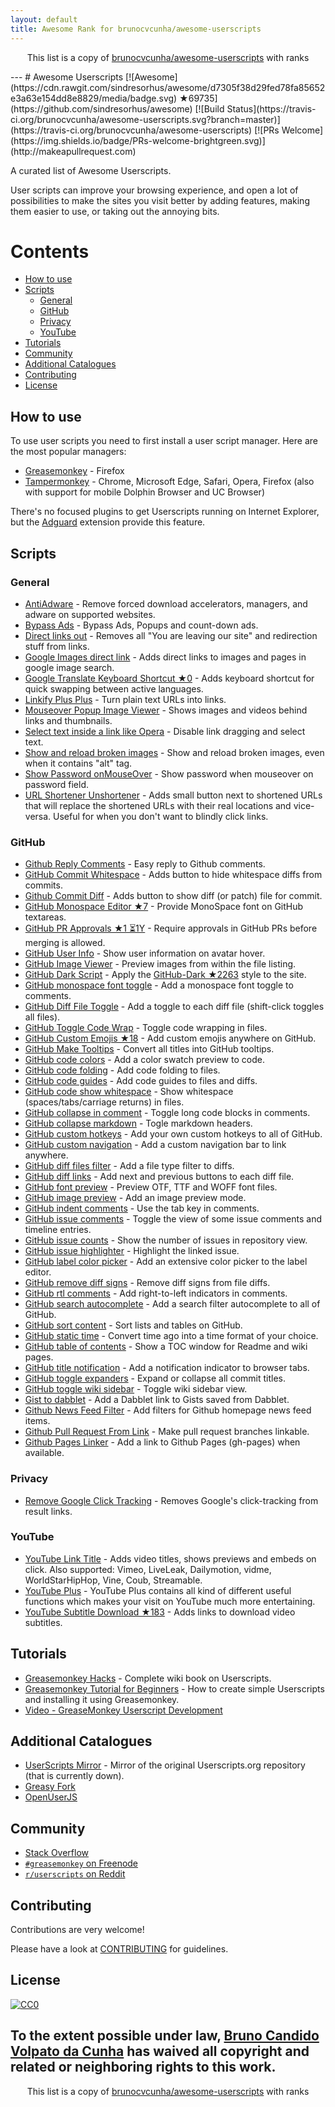 ```yaml
---
layout: default
title: Awesome Rank for brunocvcunha/awesome-userscripts
---
```


<p align="center">
	This list is a copy of <a href="https://github.com/brunocvcunha/awesome-userscripts">brunocvcunha/awesome-userscripts</a> with ranks
</p>
---
# Awesome Userscripts [![Awesome](https://cdn.rawgit.com/sindresorhus/awesome/d7305f38d29fed78fa85652e3a63e154dd8e8829/media/badge.svg) ★69735](https://github.com/sindresorhus/awesome) [![Build Status](https://travis-ci.org/brunocvcunha/awesome-userscripts.svg?branch=master)](https://travis-ci.org/brunocvcunha/awesome-userscripts) [![PRs Welcome](https://img.shields.io/badge/PRs-welcome-brightgreen.svg)](http://makeapullrequest.com)

A curated list of Awesome Userscripts.

User scripts can improve your browsing experience, and open a lot of possibilities to make the sites you visit better by adding features, making them easier to use, or taking out the annoying bits.


# Contents

- [How to use](#How_to_use)
- [Scripts](#scripts)
  - [General](#general)
  - [GitHub](#github)
  - [Privacy](#privacy)
  - [YouTube](#youtube)
- [Tutorials](#tutorials)
- [Community](#community)
- [Additional Catalogues](#additional-catalogues)
- [Contributing](#contributing)
- [License](#license)



## How to use

To use user scripts you need to first install a user script manager. Here are the most popular managers:
- [Greasemonkey](http://www.greasespot.net/) - Firefox
- [Tampermonkey](https://tampermonkey.net/) - Chrome, Microsoft Edge, Safari, Opera, Firefox (also with support for mobile Dolphin Browser and UC Browser)

There's no focused plugins to get Userscripts running on Internet Explorer, but the [Adguard](https://adguard.com/) extension provide this feature.


## Scripts

### General

* [AntiAdware](https://greasyfork.org/en/scripts/4294-antiadware) - Remove forced download accelerators, managers, and adware on supported websites.
* [Bypass Ads](https://greasyfork.org/en/scripts/4881-adsbypasser) - Bypass Ads, Popups and count-down ads.
* [Direct links out](https://openuserjs.org/scripts/nokeya/Direct_links_out) - Removes all "You are leaving our site" and redirection stuff from links.
* [Google Images direct link](https://greasyfork.org/en/scripts/3187-google-images-direct-link) - Adds direct links to images and pages in google image search.
* [Google Translate Keyboard Shortcut ★0](https://github.com/Greenek/google-translate-keyboard-shortcut-userscript) - Adds keyboard shortcut for quick swapping between active languages.
* [Linkify Plus Plus](https://greasyfork.org/en/scripts/4255-linkify-plus-plus) - Turn plain text URLs into links.
* [Mouseover Popup Image Viewer](https://greasyfork.org/en/scripts/404-mouseover-popup-image-viewer) - Shows images and videos behind links and thumbnails.
* [Select text inside a link like Opera](https://greasyfork.org/en/scripts/789-select-text-inside-a-link-like-opera) - Disable link dragging and select text.
* [Show and reload broken images](https://greasyfork.org/en/scripts/790-show-and-reload-broken-images) - Show and reload broken images, even when it contains "alt" tag.
* [Show Password onMouseOver](https://greasyfork.org/en/scripts/32-show-password-onmouseover) - Show password when mouseover on password field.
* [URL Shortener Unshortener](https://greasyfork.org/en/scripts/5359-url-shortener-unshortener) - Adds small button next to shortened URLs that will replace the shortened URLs with their real locations and vice-versa. Useful for when you don't want to blindly click links.


### GitHub

* [Github Reply Comments](https://github.com/jerone/UserScripts/tree/master/Github_Reply_Comments#readme) - Easy reply to Github comments.
* [GitHub Commit Whitespace](https://github.com/jerone/UserScripts/tree/master/Github_Commit_Whitespace#readme) - Adds button to hide whitespace diffs from commits.
* [Github Commit Diff](https://github.com/jerone/UserScripts/tree/master/Github_Commit_Diff#readme) - Adds button to show diff (or patch) file for commit.
* [GitHub Monospace Editor ★7](https://github.com/devxoul/github-monospace-editor) - Provide MonoSpace font on GitHub textareas.
* [GitHub PR Approvals ★1 ⏳1Y](https://github.com/stowball/github-pr-approvals) - Require approvals in GitHub PRs before merging is allowed.
* [GitHub User Info](https://github.com/jerone/UserScripts/tree/master/Github_User_Info#readme) - Show user information on avatar hover.
* [GitHub Image Viewer](https://github.com/jerone/UserScripts/tree/master/Github_Image_Viewer#readme) - Preview images from within the file listing.
* [GitHub Dark Script](https://github.com/StylishThemes/GitHub-Dark-Script) - Apply the [GitHub-Dark ★2263](https://github.com/StylishThemes/GitHub-Dark) style to the site.
* [GitHub monospace font toggle](https://greasyfork.org/en/scripts/18787-github-monospace-font-toggle) - Add a monospace font toggle to comments.
* [GitHub Diff File Toggle](https://greasyfork.org/en/scripts/18788-github-diff-file-toggle) - Add a toggle to each diff file (shift-click toggles all files).
* [GitHub Toggle Code Wrap](https://greasyfork.org/en/scripts/18789-github-toggle-code-wrap) - Toggle code wrapping in files.
* [GitHub Custom Emojis ★18](https://github.com/StylishThemes/GitHub-Custom-Emojis) - Add custom emojis anywhere on GitHub.
* [GitHub Make Tooltips](https://greasyfork.org/en/scripts/22194) - Convert all titles into GitHub tooltips.
* [GitHub code colors](https://github.com/Mottie/GitHub-userscripts/wiki/GitHub-code-colors) - Add a color swatch preview to code.
* [GitHub code folding](https://github.com/Mottie/GitHub-userscripts/wiki/GitHub-code-folding) - Add code folding to files.
* [GitHub code guides](https://github.com/Mottie/GitHub-userscripts/wiki/GitHub-code-guides) - Add code guides to files and diffs.
* [GitHub code show whitespace](https://github.com/Mottie/GitHub-userscripts/wiki/GitHub-code-show-whitespace) - Show whitespace (spaces/tabs/carriage returns) in files.
* [GitHub collapse in comment](https://github.com/Mottie/GitHub-userscripts/wiki/GitHub-collapse-in-comment) - Toggle long code blocks in comments.
* [GitHub collapse markdown](https://github.com/Mottie/GitHub-userscripts/wiki/GitHub-collapse-markdown) - Togle markdown headers.
* [GitHub custom hotkeys](https://github.com/Mottie/GitHub-userscripts/wiki/GitHub-custom-hotkeys) - Add your own custom hotkeys to all of GitHub.
* [GitHub custom navigation](https://github.com/Mottie/GitHub-userscripts/wiki/GitHub-custom-navigation) - Add a custom navigation bar to link anywhere.
* [GitHub diff files filter](https://github.com/Mottie/GitHub-userscripts/wiki/GitHub-diff-files-filter) - Add a file type filter to diffs.
* [GitHub diff links](https://github.com/Mottie/GitHub-userscripts/wiki/GitHub-diff-links) - Add next and previous buttons to each diff file.
* [GitHub font preview](https://github.com/Mottie/GitHub-userscripts/wiki/GitHub-font-preview) - Preview OTF, TTF and WOFF font files.
* [GitHub image preview](https://github.com/Mottie/GitHub-userscripts/wiki/GitHub-image-preview) - Add an image preview mode.
* [GitHub indent comments](https://github.com/Mottie/GitHub-userscripts/wiki/GitHub-indent-comments) - Use the tab key in comments.
* [GitHub issue comments](https://github.com/Mottie/GitHub-userscripts/wiki/GitHub-issue-comments) - Toggle the view of some issue comments and timeline entries.
* [GitHub issue counts](https://github.com/Mottie/GitHub-userscripts/wiki/GitHub-issue-counts) - Show the number of issues in repository view.
* [GitHub issue highlighter](https://github.com/Mottie/GitHub-userscripts/wiki/GitHub-issue-highlighter) - Highlight the linked issue.
* [GitHub label color picker](https://github.com/Mottie/GitHub-userscripts/wiki/GitHub-label-color-picker) - Add an extensive color picker to the label editor.
* [GitHub remove diff signs](https://github.com/Mottie/GitHub-userscripts/wiki/GitHub-remove-diff-signs) - Remove diff signs from file diffs.
* [GitHub rtl comments](https://github.com/Mottie/GitHub-userscripts/wiki/GitHub-rtl-comments) - Add right-to-left indicators in comments.
* [GitHub search autocomplete](https://github.com/Mottie/GitHub-userscripts/wiki/GitHub-search-autocomplete) - Add a search filter autocomplete to all of GitHub.
* [GitHub sort content](https://github.com/Mottie/GitHub-userscripts/wiki/GitHub-sort-content) - Sort lists and tables on GitHub.
* [GitHub static time](https://github.com/Mottie/GitHub-userscripts/wiki/GitHub-static-time) - Convert time ago into a time format of your choice.
* [GitHub table of contents](https://github.com/Mottie/GitHub-userscripts/wiki/GitHub-table-of-contents) - Show a TOC window for Readme and wiki pages.
* [GitHub title notification](https://github.com/Mottie/GitHub-userscripts/wiki/GitHub-title-notification) - Add a notification indicator to browser tabs.
* [GitHub toggle expanders](https://github.com/Mottie/GitHub-userscripts/wiki/GitHub-toggle-expanders) - Expand or collapse all commit titles.
* [GitHub toggle wiki sidebar](https://github.com/Mottie/GitHub-userscripts/wiki/GitHub-toggle-wiki-sidebar) - Toggle wiki sidebar view.
* [Gist to dabblet](https://github.com/Mottie/GitHub-userscripts/wiki/Gist-to-dabblet) - Add a Dabblet link to Gists saved from Dabblet.
* [Github News Feed Filter](https://github.com/jerone/UserScripts/tree/master/Github_News_Feed_Filter#readme) - Add filters for Github homepage news feed items.
* [Github Pull Request From Link](https://github.com/jerone/UserScripts/tree/master/Github_Pull_Request_From#readme) - Make pull request branches linkable.
* [Github Pages Linker](https://github.com/jerone/UserScripts/tree/master/Github_Pages_Linker#readme) - Add a link to Github Pages (gh-pages) when available.



### Privacy

* [Remove Google Click Tracking](https://greasyfork.org/en/scripts/1523-remove-google-click-tracking) - Removes Google's click-tracking from result links.


### YouTube

* [YouTube Link Title](https://greasyfork.org/en/scripts/413-youtube-link-title) - Adds video titles, shows previews and embeds on click. Also supported: Vimeo, LiveLeak, Dailymotion, vidme, WorldStarHipHop, Vine, Coub, Streamable.
* [YouTube Plus](https://greasyfork.org/en/scripts/9932-youtube) - YouTube Plus contains all kind of different useful functions which makes your visit on YouTube much more entertaining.
* [YouTube Subtitle Download ★183](https://github.com/1c7/Youtube-Auto-Subtitle-Download) - Adds links to download video subtitles.



## Tutorials

  - [Greasemonkey Hacks](http://commons.oreilly.com/wiki/index.php/Greasemonkey_Hacks) - Complete wiki book on Userscripts.
  - [Greasemonkey Tutorial for Beginners](http://hayageek.com/greasemonkey-tutorial/) - How to create simple Userscripts and installing it using Greasemonkey.
  - [Video - GreaseMonkey Userscript Development](https://www.youtube.com/watch?v=hAeWOOJPp0o)

## Additional Catalogues

* [UserScripts Mirror](http://userscripts-mirror.org/) - Mirror of the original Userscripts.org repository (that is currently down).
* [Greasy Fork](https://greasyfork.org/)
* [OpenUserJS](https://openuserjs.org/)


## Community

* [Stack Overflow](https://stackoverflow.com/questions/tagged/userscripts)
* [`#greasemonkey` on Freenode](http://webchat.freenode.net/?channels=greasemonkey)
* [`r/userscripts` on Reddit](https://www.reddit.com/r/userscripts/)


## Contributing

Contributions are very welcome!

Please have a look at [CONTRIBUTING](https://github.com/brunocvcunha/awesome-userscripts/blob/master/CONTRIBUTING.md) for guidelines.

## License

[![CC0](http://i.creativecommons.org/p/zero/1.0/88x31.png)](http://creativecommons.org/publicdomain/zero/1.0/)

To the extent possible under law, [Bruno Candido Volpato da Cunha](http://www.brunocandido.com) has waived all copyright and related or neighboring rights to this work.
---
<p align="center">
	This list is a copy of <a href="https://github.com/brunocvcunha/awesome-userscripts">brunocvcunha/awesome-userscripts</a> with ranks
</p>
